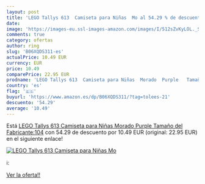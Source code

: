 ```yaml
---
layout: post
title: 'LEGO Tallys 613  Camiseta para Niñas  Mo al 54.29 % de descuento'
date: 
image: 'https://images-eu.ssl-images-amazon.com/images/I/512sZvKyLOL._SL200_.jpg'
comments: true
category: ofertas
author: ring
slug: 'B06XQDS311-es'
actualPrice: 10.49 EUR
currency: EUR
price: 10.49
comparePrice: 22.95 EUR
prodname: 'LEGO Tallys 613  Camiseta para Niñas  Morado  Purple   Tamaño del Fabricante:104'
country: 'es'
flag: '🇪🇸'
buyurl: 'https://www.amazon.es/dp/B06XQDS311/?tag=tolees-21'
descuento: '54.29'
average: '10.49'
---
```


Está [LEGO Tallys 613  Camiseta para Niñas  Morado  Purple   Tamaño del Fabricante:104](https://www.amazon.es/dp/B06XQDS311/?tag=tolees-21) con 54.29 de descuento por 10.49 EUR (original: 22.95 EUR) en el siguiente enlace!

[![LEGO Tallys 613  Camiseta para Niñas  Mo](https://images-eu.ssl-images-amazon.com/images/I/512sZvKyLOL._SL200_.jpg)](https://www.amazon.es/dp/B06XQDS311/?tag=tolees-21)

ℹ️:


[Ver la oferta!!](https://www.amazon.es/dp/B06XQDS311/?tag=tolees-21)
